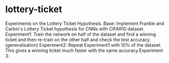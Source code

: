 # lottery-ticket
Experiments on the Lottery Ticket Hypothesis. 
Base: Implement Frankle and Carbin's Lottery Ticket hypothesis for CNNs with CIFAR10 dataset.
Experiment1: Train the network on half of the dataset and find a winning ticket and then re-train on the other half and check the test accuracy. (generalisation)
Experiment2: Repeat Experiment1 with 10% of the dataset. This gives a winning ticket much faster with the same accuracy.Experiment 3: 
